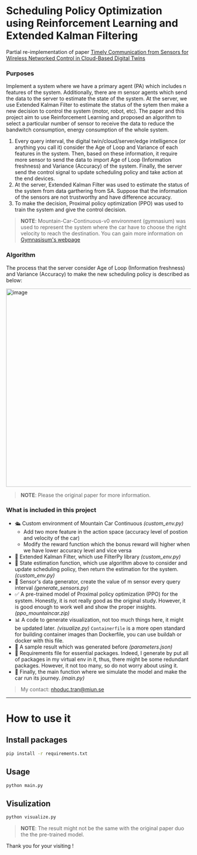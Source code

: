 
# Scheduling Policy Optimization using Reinforcement Learning and Extended Kalman Filtering

Partial re-implementation of paper [Timely Communication from Sensors for Wireless Networked Control in Cloud-Based Digital Twins](https://arxiv.org/abs/2408.10241)

### Purposes

Implement a system where we have a primary agent (PA) which includes n features of the system.
Additionally, there are m sensor agents which send the data to the server to estimate the state of the system.
At the server, we use Extended Kalman Filter to estimate the status of the sytem then make a new decision to control the system (motor, robot, etc).
The paper and this project aim to use Reinforcement Learning and proposed an algorithm to select a particular number of sensor to receive the data
to reduce the bandwitch consumption, energy consumption of the whole system.

1. Every query interval, the digital twin/cloud/server/edge intelligence (or anything you call it) consider the Age of Loop and Variance of each features in the system.
   Then, based on these information, it require more sensor to send the data to import Age of Loop (Information freshness) and Variance (Accuracy) of the system.
   Finally, the server send the control signal to update scheduling policy and take action at the end devices.
3. At the server, Extended Kalman Filter was used to estimate the status of the system from data garthering from SA.
   Suppose that the information of the sensors are not trustworthy and have difference accuracy.
4. To make the decision, Proximal policy optimization (PPO) was used to train the system and give the control decision.

> **NOTE**: Mountain-Car-Continuous-v0 environment (gymnasium) was used to represent the system where the car have to choose the right velocity to reach the destination.
You can gain more information on [Gymnasisum's webpage](https://gymnasium.farama.org/)

### Algorithm
The process that the server consider Age of Loop (Information freshness) and Variance (Accuracy) to make the new scheduling policy is described as below:

<img width="541" alt="image" src="https://github.com/user-attachments/assets/dc62d4bb-168e-4699-a89c-934aa4bb8a7b" />

> **NOTE**: Please the original paper for more information.

### What is included in this project 

- 🛳️ Custom environment of Mountain Car Continuous *(custom_env.py)*
  * Add two more feature in the action space (accuracy level of postion and velocity of the car)
  * Modify the reward function which the bonus reward will higher when we have lower accuracy level and vice versa
- 🎯 Extended Kalman Filter, which use FilterPy library *(custom_env.py)*
- 🤖 State estimation function, which use algorithm above to consider and update scheduling policy, then return the estimation for the system. *(custom_env.py)*
- 🔄 Sensor's data generator, create the value of m sensor every query interval *(generate_sensors.py)*
- ✅  A pre-trained model of Proximal policy optimization (PPO) for the system. Honestly, it is not really good as the original study.
  However, it is good enough to work well and show the proper insights. *(ppo_mountaincar.zip)*
- 📊 A code to generate visualization, not too much things here, it might be updated later. *(visualize.py)*
  `Containerfile` is a more open standard for building container images than Dockerfile, you can use buildah or docker with this file.
- 🧪 A sample result which was generated before *(parameters.json)*
- 📃 Requirements file for essential packages. Indeed, I generate by put all of packages in my virtual env in it, thus, there might be some redundant packages.
  However, it not too many, so do not worry about using it.
- 🤖 Finally, the main function where we simulate the model and make the car run its journey. *(main.py)*

> My contact: nhoduc.tran@miun.se

---
# How to use it

## Install packages

```bash
pip install -r requirements.txt
```

## Usage

```py
python main.py
```

## Visulization

```py
python visualize.py
```

> **NOTE**: The result might not be the same with the original paper duo the the pre-trained model.

Thank you for your visiting !
